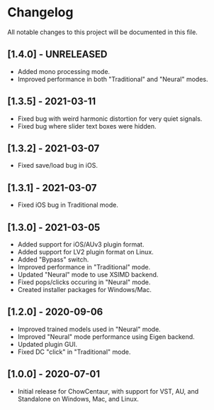 # Changelog
All notable changes to this project will be documented in
this file.

## [1.4.0] - UNRELEASED
- Added mono processing mode.
- Improved performance in both "Traditional" and "Neural" modes.

## [1.3.5] - 2021-03-11
- Fixed bug with weird harmonic distortion for very quiet signals.
- Fixed bug where slider text boxes were hidden.

## [1.3.2] - 2021-03-07
- Fixed save/load bug in iOS.

## [1.3.1] - 2021-03-07
- Fixed iOS bug in Traditional mode.

## [1.3.0] - 2021-03-05
- Added support for iOS/AUv3 plugin format.
- Added support for LV2 plugin format on Linux.
- Added "Bypass" switch.
- Improved performance in "Traditional" mode.
- Updated "Neural" mode to use XSIMD backend.
- Fixed pops/clicks occuring in "Neural" mode.
- Created installer packages for Windows/Mac.

## [1.2.0] - 2020-09-06
- Improved trained models used in "Neural" mode.
- Improved "Neural" mode performance using Eigen backend.
- Updated plugin GUI.
- Fixed DC "click" in "Traditional" mode.

## [1.0.0] - 2020-07-01
- Initial release for ChowCentaur, with support for VST, AU,
  and Standalone on Windows, Mac, and Linux.
